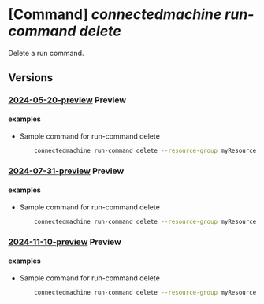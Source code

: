 # [Command] _connectedmachine run-command delete_

Delete a run command.

## Versions

### [2024-05-20-preview](/Resources/mgmt-plane/L3N1YnNjcmlwdGlvbnMve30vcmVzb3VyY2Vncm91cHMve30vcHJvdmlkZXJzL21pY3Jvc29mdC5oeWJyaWRjb21wdXRlL21hY2hpbmVzL3t9L3J1bmNvbW1hbmRzL3t9/2024-05-20-preview.xml) **Preview**

<!-- mgmt-plane /subscriptions/{}/resourcegroups/{}/providers/microsoft.hybridcompute/machines/{}/runcommands/{} 2024-05-20-preview -->

#### examples

- Sample command for run-command delete
    ```bash
        connectedmachine run-command delete --resource-group myResourceGroup --machine-name myMachine --name myRunCommand
    ```

### [2024-07-31-preview](/Resources/mgmt-plane/L3N1YnNjcmlwdGlvbnMve30vcmVzb3VyY2Vncm91cHMve30vcHJvdmlkZXJzL21pY3Jvc29mdC5oeWJyaWRjb21wdXRlL21hY2hpbmVzL3t9L3J1bmNvbW1hbmRzL3t9/2024-07-31-preview.xml) **Preview**

<!-- mgmt-plane /subscriptions/{}/resourcegroups/{}/providers/microsoft.hybridcompute/machines/{}/runcommands/{} 2024-07-31-preview -->

#### examples

- Sample command for run-command delete
    ```bash
        connectedmachine run-command delete --resource-group myResourceGroup --machine-name myMachine --name myRunCommand
    ```

### [2024-11-10-preview](/Resources/mgmt-plane/L3N1YnNjcmlwdGlvbnMve30vcmVzb3VyY2Vncm91cHMve30vcHJvdmlkZXJzL21pY3Jvc29mdC5oeWJyaWRjb21wdXRlL21hY2hpbmVzL3t9L3J1bmNvbW1hbmRzL3t9/2024-11-10-preview.xml) **Preview**

<!-- mgmt-plane /subscriptions/{}/resourcegroups/{}/providers/microsoft.hybridcompute/machines/{}/runcommands/{} 2024-11-10-preview -->

#### examples

- Sample command for run-command delete
    ```bash
        connectedmachine run-command delete --resource-group myResourceGroup --machine-name myMachine --name myRunCommand
    ```
